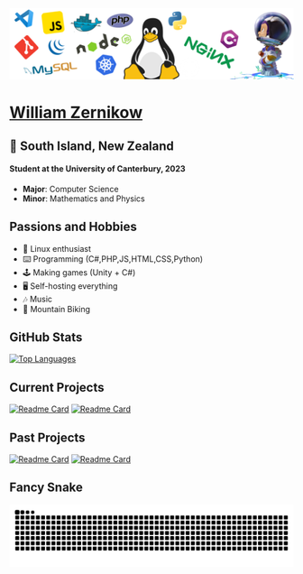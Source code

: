 ![image](https://raw.githubusercontent.com/wzern/wzern/main/banner-transparent.png)

<h1><a href="https://www.wzernikow.com/" target="_blank">William Zernikow</a></h1>
<h2>📍 South Island, New Zealand</h2>
<h4>Student at the University of Canterbury, 2023</h4>
<ul>
  <li><strong>Major</strong>: Computer Science</li>
  <li><strong>Minor</strong>: Mathematics and Physics</li>
</ul>

<h2>Passions and Hobbies</h2>
<ul>
  <li>🐧 Linux enthusiast</li>
  <li>⌨️ Programming (C#,PHP,JS,HTML,CSS,Python)</li>
  <li>🕹️ Making games (Unity + C#)</li>
  <li>🖥️ Self-hosting everything</li>
  <li>🎶 Music</li>
  <li>🚵 Mountain Biking</li>
</ul>

<h2>GitHub Stats</h2>

[![Top Languages](https://gh-stats.wzernikow.com/api/top-langs?theme=github_dark&layout=compact&username=wzern&langs_count=8)](https://github.com/wzern?tab=repositories)

<h2>Current Projects</h2>

[![Readme Card](https://gh-stats.wzernikow.com/api/pin?username=wzern&repo=weather-pi-project&theme=github_dark)](https://github.com/wzern/weather-pi-project)
[![Readme Card](https://gh-stats.wzernikow.com/api/pin?username=wzern&repo=learning-react-js&theme=github_dark)](https://github.com/wzern/learning-react-js)

<h2>Past Projects</h2>

[![Readme Card](https://gh-stats.wzernikow.com/api/pin?username=wzern&repo=12DGT-Maths-Game&theme=github_dark)](https://github.com/wzern/12DGT-Maths-Game)
[![Readme Card](https://gh-stats.wzernikow.com/api/pin?username=wzern&repo=Retribution&theme=github_dark)](https://github.com/wzern/Retribution)

<h2>Fancy Snake</h2>
<img src="https://raw.githubusercontent.com/wzern/wzern/output/snake-dark.svg" alt="Snake animation" />
